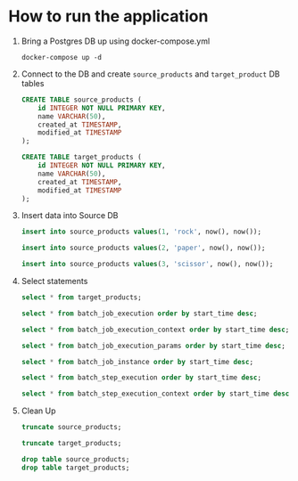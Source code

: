 # How to run the application

1. Bring a Postgres DB up using docker-compose.yml

   ```
   docker-compose up -d
   ```

2. Connect to the DB and create `source_products` and `target_product` DB tables
   
   ```sql
   CREATE TABLE source_products (
       id INTEGER NOT NULL PRIMARY KEY,
       name VARCHAR(50),
       created_at TIMESTAMP,
       modified_at TIMESTAMP
   );
   
   CREATE TABLE target_products (
       id INTEGER NOT NULL PRIMARY KEY,
       name VARCHAR(50),
       created_at TIMESTAMP,
       modified_at TIMESTAMP
   );
   ```

3. Insert data into Source DB

   ```sql
   insert into source_products values(1, 'rock', now(), now());
   
   insert into source_products values(2, 'paper', now(), now());
   
   insert into source_products values(3, 'scissor', now(), now());
   ```

4. Select statements

   ```sql
   select * from target_products;

   select * from batch_job_execution order by start_time desc;

   select * from batch_job_execution_context order by start_time desc;

   select * from batch_job_execution_params order by start_time desc;

   select * from batch_job_instance order by start_time desc;

   select * from batch_step_execution order by start_time desc;

   select * from batch_step_execution_context order by start_time desc;
   ```

5. Clean Up

   ```sql
   truncate source_products;
   
   truncate target_products;
   
   drop table source_products;
   drop table target_products;
   ```